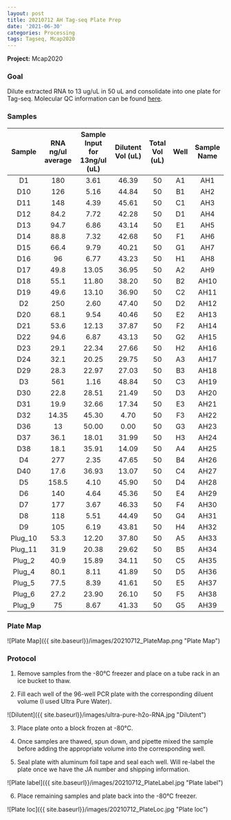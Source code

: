 ```yaml
---
layout: post
title: 20210712 AH Tag-seq Plate Prep
date: '2021-06-30'
categories: Processing
tags: Tagseq, Mcap2020
---
```


**Project:** Mcap2020

### Goal

Dilute extracted RNA to 13 ug/uL in 50 uL and consolidate into one plate for Tag-seq. Molecular QC information can be found [here](https://docs.google.com/spreadsheets/d/1Ew0AOs88n1i6wEyuqbv3tsRXwMjhqyYEeZX5sACFdDY/edit#gid=1004871473).

### Samples

|  Sample | RNA ng/ul average | Sample Input for 13ng/ul (uL) | Dilutent Vol (uL) | Total Vol (uL) | Well  | Sample Name |
|:-------:|:-----------------:|:-----------------------------:|:-----------------:|:--------------:|:-----:|:-----------:|
|    D1   |        180        |              3.61             |       46.39       |       50       |   A1  |     AH1     |
|   D10   |        126        |              5.16             |       44.84       |       50       |   B1  |     AH2     |
|   D11   |        148        |              4.39             |       45.61       |       50       |   C1  |     AH3     |
|   D12   |        84.2       |              7.72             |       42.28       |       50       |   D1  |     AH4     |
|   D13   |        94.7       |              6.86             |       43.14       |       50       |   E1  |     AH5     |
|   D14   |        88.8       |              7.32             |       42.68       |       50       |   F1  |     AH6     |
|   D15   |        66.4       |              9.79             |       40.21       |       50       |   G1  |     AH7     |
|   D16   |         96        |              6.77             |       43.23       |       50       |   H1  |     AH8     |
|   D17   |        49.8       |             13.05             |       36.95       |       50       |   A2  |     AH9     |
|   D18   |        55.1       |             11.80             |       38.20       |       50       |   B2  |     AH10    |
|   D19   |        49.6       |             13.10             |       36.90       |       50       |   C2  |     AH11    |
|    D2   |        250        |              2.60             |       47.40       |       50       |   D2  |     AH12    |
|   D20   |        68.1       |              9.54             |       40.46       |       50       |   E2  |     AH13    |
|   D21   |        53.6       |             12.13             |       37.87       |       50       |   F2  |     AH14    |
|   D22   |        94.6       |              6.87             |       43.13       |       50       |   G2  |     AH15    |
|   D23   |        29.1       |             22.34             |       27.66       |       50       |   H2  |     AH16    |
|   D24   |        32.1       |             20.25             |       29.75       |       50       |   A3  |     AH17    |
|   D29   |        28.3       |             22.97             |       27.03       |       50       |   B3  |     AH18    |
|   D3    |        561        |              1.16             |       48.84       |       50       |   C3  |     AH19    |
|   D30   |        22.8       |             28.51             |       21.49       |       50       |   D3  |     AH20    |
|   D31   |        19.9       |             32.66             |       17.34       |       50       |   E3  |     AH21    |
|   D32   |       14.35       |             45.30             |        4.70       |       50       |   F3  |     AH22    |
|   D36   |         13        |             50.00             |        0.00       |       50       |   G3  |     AH23    |
|   D37   |        36.1       |             18.01             |       31.99       |       50       |   H3  |     AH24    |
|   D38   |        18.1       |             35.91             |       14.09       |       50       |   A4  |     AH25    |
|    D4   |        277        |              2.35             |       47.65       |       50       |   B4  |     AH26    |
|   D40   |        17.6       |             36.93             |       13.07       |       50       |   C4  |     AH27    |
|    D5   |       158.5       |              4.10             |       45.90       |       50       |   D4  |     AH28    |
|    D6   |        140        |              4.64             |       45.36       |       50       |   E4  |     AH29    |
|    D7   |        177        |              3.67             |       46.33       |       50       |   F4  |     AH30    |
|    D8   |        118        |              5.51             |       44.49       |       50       |   G4  |     AH31    |
|    D9   |        105        |              6.19             |       43.81       |       50       |   H4  |     AH32    |
| Plug_10 |        53.3       |             12.20             |       37.80       |       50       |   A5  |     AH33    |
| Plug_11 |        31.9       |             20.38             |       29.62       |       50       |   B5  |     AH34    |
|  Plug_2 |        40.9       |             15.89             |       34.11       |       50       |   C5  |     AH35    |
|  Plug_4 |        80.1       |              8.11             |       41.89       |       50       |   D5  |     AH36    |
|  Plug_5 |        77.5       |              8.39             |       41.61       |       50       |   E5  |     AH37    |
|  Plug_6 |        27.2       |             23.90             |       26.10       |       50       |   F5  |     AH38    |
|  Plug_9 |         75        |              8.67             |       41.33       |       50       |   G5  |     AH39    |

### Plate Map

![Plate Map]({{ site.baseurl}}/images/20210712_PlateMap.png "Plate Map")

### Protocol

1) Remove samples from the -80&deg;C freezer and place on a tube rack in an ice bucket to thaw.

2) Fill each well of the 96-well PCR plate with the corresponding diluent volume (I used Ultra Pure Water).

![Dilutent]({{ site.baseurl}}/images/ultra-pure-h2o-RNA.jpg "Dilutent")

3) Place plate onto a block frozen at -80&deg;C.

4) Once samples are thawed, spun down, and pipette mixed the sample before adding the appropriate volume into the corresponding well.

5) Seal plate with aluminum foil tape and seal each well. Will re-label the plate once we have the JA number and shipping information.

![Plate label]({{ site.baseurl}}/images/20210712_PlateLabel.jpg "Plate label")

6) Place remaining samples and plate back into the -80&deg;C freezer.

![Plate loc]({{ site.baseurl}}/images/20210712_PlateLoc.jpg "Plate loc")
